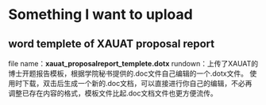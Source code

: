 # Something I want to upload

## word templete of XAUAT proposal report
file name：**xauat_proposalreport_templete.dotx**
rundown：上传了XAUAT的博士开题报告模板，根据学院秘书提供的.doc文件自己编辑的一个.dotx文件。
使用时下载，双击后生成一个新的.doc文档，可以直接进行你自己的编辑，不必再调整已存在内容的格式，模板文件比起.doc文档文件也更方便流传。
